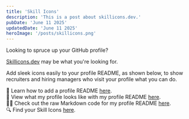 ```yaml
---
title: 'Skill Icons'
description: 'This is a post about skillicons.dev.'
pubDate: 'June 11 2025'
updatedDate: 'June 11 2025'
heroImage: '/posts/skillicons.png'
---
```


Looking to spruce up your GitHub profile?

[Skillicons.dev](https://skillicons.dev/) may be what you're looking for. 

Add sleek icons easily to your profile README, as shown below, to show recruiters and hiring managers who visit your profile what you can do.

📖 Learn how to add a profile README [here](https://docs.github.com/en/account-and-profile/setting-up-and-managing-your-github-profile/customizing-your-profile/managing-your-profile-readme).<br/>
👀 View what my profile looks like with my profile README [here](https://github.com/pjnalls).<br/>
🧑‍💻 Check out the raw Markdown code for my profile README [here](https://raw.githubusercontent.com/pjnalls/pjnalls/refs/heads/main/README.md).<br/>
🔍 Find your Skill Icons [here](https://skillicons.dev/).